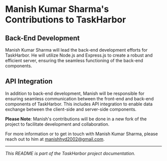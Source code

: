 # Manish Kumar Sharma's Contributions to TaskHarbor

## Back-End Development

Manish Kumar Sharma will lead the back-end development efforts for TaskHarbor. He will utilize Node.js and Express.js to create a robust and efficient server, ensuring the seamless functioning of the back-end components.

## API Integration

In addition to back-end development, Manish will be responsible for ensuring seamless communication between the front-end and back-end components of TaskHarbor. This includes API integration to enable data exchange between the client-side and server-side components.

**Please Note**: Manish's contributions will be done in a new fork of the project to facilitate development and collaboration.

For more information or to get in touch with Manish Kumar Sharma, please reach out to him at [manishhyd2002@gmail.com](mailto:manishhyd2002@gmail.com).

---

*This README is part of the TaskHarbor project documentation.*
